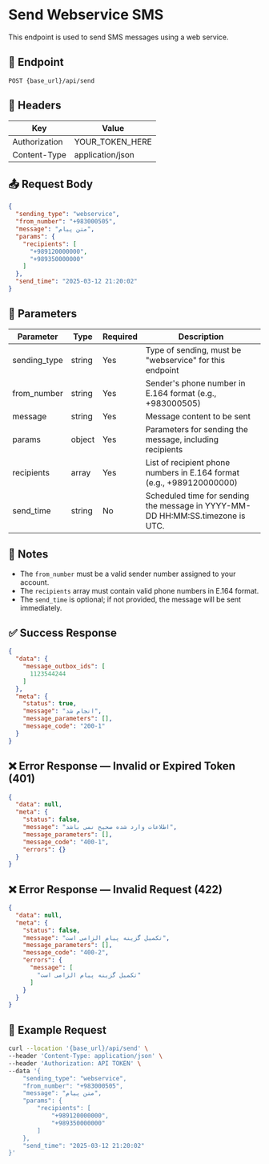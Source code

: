 # Send Webservice SMS

This endpoint is used to send SMS messages using a web service.

## 📍 Endpoint

```
POST {base_url}/api/send
```

## 🧾 Headers

| Key           | Value            |
|---------------|------------------|
| Authorization | YOUR_TOKEN_HERE  |
| Content-Type  | application/json |

## 📤 Request Body

```json
{
  "sending_type": "webservice",
  "from_number": "+983000505",
  "message": "متن پیام",
  "params": {
    "recipients": [
      "+989120000000",
      "+989350000000"
    ]
  },
  "send_time": "2025-03-12 21:20:02"
}
```

## 📝 Parameters

| Parameter    | Type   | Required | Description                                                                    |
|--------------|--------|----------|--------------------------------------------------------------------------------|
| sending_type | string | Yes      | Type of sending, must be "webservice" for this endpoint                        |
| from_number  | string | Yes      | Sender's phone number in E.164 format (e.g., +983000505)                       |
| message      | string | Yes      | Message content to be sent                                                     |
| params       | object | Yes      | Parameters for sending the message, including recipients                       |
| recipients   | array  | Yes      | List of recipient phone numbers in E.164 format (e.g., +989120000000)          |
| send_time    | string | No       | Scheduled time for sending the message in YYYY-MM-DD HH:MM:SS.timezone is UTC. |

## 📝 Notes

- The `from_number` must be a valid sender number assigned to your account.
- The `recipients` array must contain valid phone numbers in E.164 format.
- The `send_time` is optional; if not provided, the message will be sent immediately.

## ✅ Success Response

```json
{
  "data": {
    "message_outbox_ids": [
      1123544244
    ]
  },
  "meta": {
    "status": true,
    "message": "انجام شد",
    "message_parameters": [],
    "message_code": "200-1"
  }
}
```

## ❌ Error Response — Invalid or Expired Token (401)

```json
{
  "data": null,
  "meta": {
    "status": false,
    "message": "اطلاعات وارد شده صحیح نمی باشد",
    "message_parameters": [],
    "message_code": "400-1",
    "errors": {}
  }
}
```

## ❌ Error Response — Invalid Request (422)

```json
{
  "data": null,
  "meta": {
    "status": false,
    "message": "تکمیل گزینه پیام الزامی است",
    "message_parameters": [],
    "message_code": "400-2",
    "errors": {
      "message": [
        "تکمیل گزینه پیام الزامی است"
      ]
    }
  }
}
```

## 🧪 Example Request

```bash
curl --location '{base_url}/api/send' \
--header 'Content-Type: application/json' \
--header 'Authorization: API TOKEN' \
--data '{
    "sending_type": "webservice",
    "from_number": "+983000505",
    "message": "متن پیام",
    "params": {
        "recipients": [
            "+989120000000",
            "+989350000000"
        ]
    },
    "send_time": "2025-03-12 21:20:02"
}'
```
